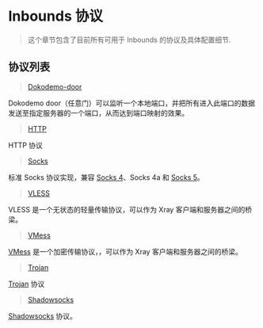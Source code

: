 # Inbounds 协议

> 这个章节包含了目前所有可用于 Inbounds 的协议及具体配置细节.

## 协议列表

>[Dokodemo-door](./dokodemo.md)

Dokodemo door（任意门）可以监听一个本地端口，并把所有进入此端口的数据发送至指定服务器的一个端口，从而达到端口映射的效果。

>[HTTP](./http.md)

HTTP 协议

>[Socks](./socks.md)

标准 Socks 协议实现，兼容 [Socks 4](http://ftp.icm.edu.pl/packages/socks/socks4/SOCKS4.protocol)、Socks 4a 和 [Socks 5](http://ftp.icm.edu.pl/packages/socks/socks4/SOCKS4.protocol)。

>[VLESS](./vless.md)

VLESS 是一个无状态的轻量传输协议，可以作为 Xray 客户端和服务器之间的桥梁。

>[VMess](./vmess.md)

[VMess](../development/protocols/vmess.md) 是一个加密传输协议，，可以作为 Xray 客户端和服务器之间的桥梁。

>[Trojan](./trojan.md)

[Trojan](https://trojan-gfw.github.io/trojan/protocol) 协议

>[Shadowsocks](./shadowsocks.md)

[Shadowsocks](https://zh.wikipedia.org/wiki/Shadowsocks) 协议。

